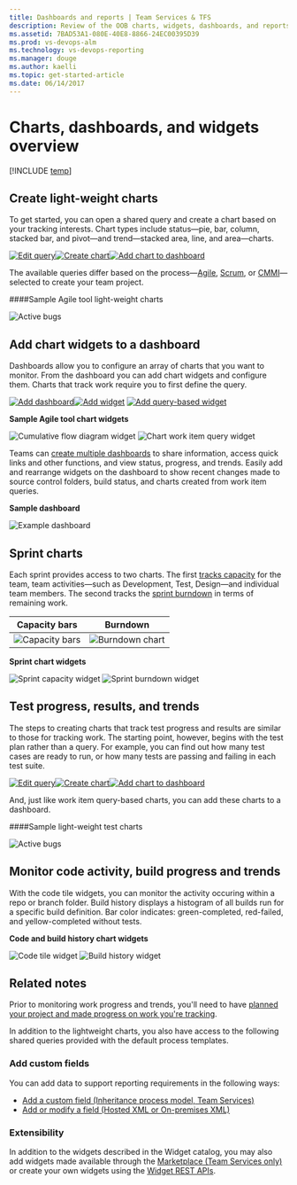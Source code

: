```yaml
---
title: Dashboards and reports | Team Services & TFS  
description: Review of the OOB charts, widgets, dashboards, and reports available to monitor status and trends in VSTS and and Team Foundation Server (TFS)  
ms.assetid: 7BAD53A1-080E-40E8-8866-24EC00395D39
ms.prod: vs-devops-alm
ms.technology: vs-devops-reporting
ms.manager: douge
ms.author: kaelli
ms.topic: get-started-article 
ms.date: 06/14/2017
---
```


# Charts, dashboards, and widgets overview  

[!INCLUDE [temp](_shared/vsts-tfs-header-17-15.md)]



<a id="monitor-progress">  </a>
## Create light-weight charts  
To get started, you can open a shared query and create a chart based on your tracking interests. Chart types include status&mdash;pie, bar, column, stacked bar, and pivot&mdash;and trend&mdash;stacked area, line, and area&mdash;charts.   

[![Edit query](_img/gs-chart-query.png)](../work/track/using-queries.md)[![Create chart](_img/gs-chart-create.png)](charts.md)[![Add chart to dashboard](_img/gs-chart-add-dashboard.png)](add-widget-to-dashboard.md#add-charts)  

The available queries differ based on the process&mdash;[Agile](../work/guidance/agile-process.md), [Scrum](../work/guidance/scrum-process.md), or [CMMI](../work/guidance/cmmi-process.md)&mdash;selected to create your team project.  

####Sample Agile tool light-weight charts   

![Active bugs](_img/gs-monitor-charts-active-bugs.png)   

## Add chart widgets to a dashboard   
Dashboards allow you to configure an array of charts that you want to monitor. From the dashboard you can add chart widgets and configure them. Charts that track work require you to first define the query.   

[![Add dashboard](_img/gs-add-dashboard.png)](dashboards.md)[![Add widget](_img/gs-add-widget.png)](widget-catalog.md) [![Add query-based widget](_img/gs-add-query-based-widget.png)](widget-catalog.md)


**Sample Agile tool chart widgets**  

![Cumulative flow diagram widget](_img/widget-cfd-chart.png) ![Chart work item query widget](_img/widget-chart-work-query.png)   


Teams can [create multiple dashboards](dashboards.md) to share information, access quick links and other functions, and view status, progress, and trends. Easily add and rearrange widgets on the dashboard to show recent changes made to source control folders, build status, and charts created from work item queries.
 
**Sample dashboard**  

![Example dashboard](_img/dashboard-view-with-widgets.png)

## Sprint charts     

Each sprint provides access to two charts. The first [tracks capacity](../work/scrum/define-sprints.md) for the team, team activities&mdash;such as Development, Test, Design&mdash;and individual team members. The second tracks the [sprint burndown](../work/scrum/sprint-burndown.md) in terms of remaining work. 

| Capacity bars | Burndown  |
|-------| ----- |
|![Capacity bars](../work/scrum/_img/ALM_DS_CapacityBars_S.png) | ![Burndown chart](../work/scrum/_img/ALM_DS_SprntBD_Chrt_S.png)  |


**Sprint chart widgets**  

 ![Sprint capacity widget](_img/widget-sprint-capacity.png)  ![Sprint burndown widget](_img/widget-sprint-burndown.png)   


## Test progress, results, and trends  

The steps to creating charts that track test progress and results are similar to those for tracking work. The starting point, however, begins with the test plan rather than a query. For example, you can find out how many test cases are ready to run, or how many tests are passing and failing in each test suite. 

[![Edit query](_img/gs-chart-test-type.png)](../test/manual-exploratory-testing/getting-started/track-test-status.md)[![Create chart](_img/gs-chart-create.png)](charts.md)[![Add chart to dashboard](_img/gs-chart-add-dashboard.png)](add-widget-to-dashboard.md#add-charts)


And, just like work item query-based charts, you can add these charts to a dashboard.  

####Sample light-weight test charts   

![Active bugs](_img/gs-monitor-test-charts.png)



## Monitor code activity, build progress and trends  

With the code tile widgets, you can monitor the activity occuring within a repo or branch folder. Build history displays a histogram of all builds run for a specific build definition. Bar color indicates: green-completed, red-failed, and yellow-completed without tests. 

**Code and build history chart widgets**  

![Code tile widget](_img/widget-code-tile.png)
![Build history widget](_img/widget-build-history-chart.png)  




## Related notes   


Prior to monitoring work progress and trends, you'll need to have [planned your project and made progress on work you're tracking](../work/overview.md). 

In addition to the lightweight charts, you also have access to the following shared queries provided with the default process templates.   


<!---
<a id="shared-queries">  </a>
#### Predefined shared queries   

| Area| Agile | Scrum | CMMI | 
|-------|-------| ----- | ---- |   
|Project | Product Backlog<br/>Product Planning | Product Backlog | Customer Requirements<br/>Open Requirements<br/>Product Requirements <br/> |  
|Sprint | Iteration Backlog<br/> | Sprint Backlog<br/>Unfinished Work<br/>Work in Progress | none defined <sup>1</sup> |  
|Bug | Active Bugs<br/>Bug Triage<br/>Resolved Bugs | none defined <sup>2</sup>| Active Bugs<br/>Resolved Bugs |  
|Test | Open Test Cases<br/>User Stories without Test Cases | Test Cases | Open Test Cases<br/>Test Tasks |  

1. Create sprint-specific queries by adding a filter clause ```Iteration Path=@CurrentIteration``` to an existing project status query.    
2. The Scrum process treats bugs the same as product backlog items, so no bug-specific queries are predefined. To monitor bugs, add a filter clause with ```Work Item Type=Bug```.   

-->

### Add custom fields  
You can add data to support reporting requirements in the following ways:

- [Add a custom field (Inheritance process model, Team Services)](../work/process/customize-process-field.md)
- [Add or modify a field (Hosted XML or On-premises XML)](../work/customize/add-modify-field.md)  


### Extensibility  
In addition to the widgets described in the Widget catalog, you may also add widgets made available through the [Marketplace (Team Services only)](https://marketplace.visualstudio.com/#VSTS) or create your own widgets using the [Widget REST APIs](https://www.visualstudio.com/integrate/extensions/develop/add-dashboard-widget). 


<!---
*   Incorporate data from other resources to an Excel report using PowerPivot.
    PowerPivot for Excel 2010 is a data analysis add-in for Microsoft Excel 2010. By using this add-in, you can generate reports that combine data from other data stores or databases with data from Team Foundation Server. For more information, see [Microsoft PowerPivot](https://msdn.microsoft.com/library/gg399131.aspx). 

*   Create an adapter to add new data types to the data warehouse (TFS).
    An adapter is a managed assembly that implements [IWarehouseAdapter](http://msdn.microsoft.com/library/microsoft.teamfoundation.adapter.iwarehouseadapter.aspx). An adapter uses the warehouse object model to interact with the TFS data warehouse. When an adapter adds data fields to the warehouse, it programmatically extends the schema that defines data that is moved to the warehouse. For more information, see [Data Warehouse Extensibility](http://msdn.microsoft.com/library/bb130342.aspx) and [How to: Create an Adapter](http://msdn.microsoft.com/library/bb286956.aspx). 

--> 

[excel-adhoc-query-report]: ./excel/create-status-and-trend-excel-reports.md
[add-a-team]: ../Work/scale/multiple-teams.md
[team-assets]: ../Work/scale/manage-team-assets.md
[add-team-members]: ../Work/scale/multiple-teams.md#add-team-members
[add-team-admin]: ../Work/scale/manage-team-assets.md#add-team-admin
   

